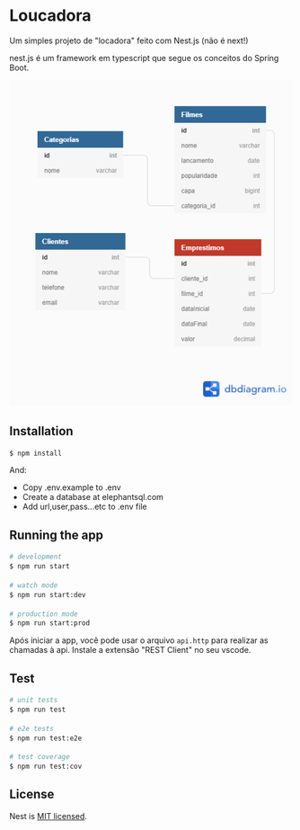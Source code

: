 # Loucadora

Um simples projeto de "locadora" feito com Nest.js (não é next!)

nest.js é um framework em typescript que segue os conceitos do Spring Boot. 

![](Loucadora.png)

## Installation

```bash
$ npm install
```

And:

  - Copy .env.example to .env
  - Create a database at elephantsql.com
  - Add url,user,pass...etc to .env file

## Running the app

```bash
# development
$ npm run start

# watch mode
$ npm run start:dev

# production mode
$ npm run start:prod
```

Após iniciar a app, você pode usar o arquivo `api.http` para realizar as chamadas à api. Instale a extensão "REST Client" no seu vscode.

## Test

```bash
# unit tests
$ npm run test

# e2e tests
$ npm run test:e2e

# test coverage
$ npm run test:cov
```

## License

Nest is [MIT licensed](LICENSE).
